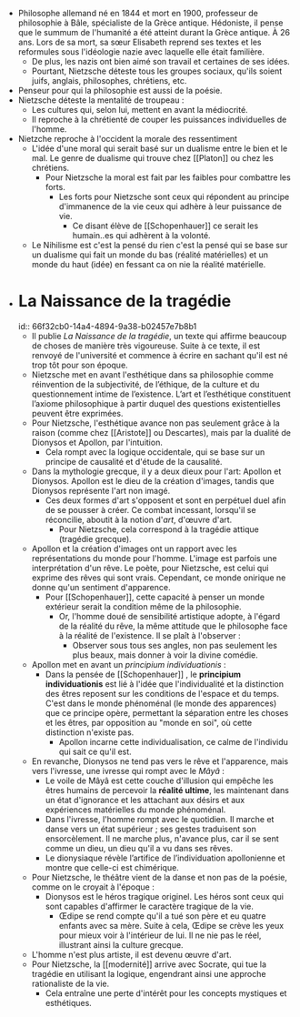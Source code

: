 - Philosophe allemand né en 1844 et mort en 1900, professeur de philosophie à Bâle, spécialiste de la Grèce antique. Hédoniste, il pense que le summum de l'humanité a été atteint durant la Grèce antique. À 26 ans. Lors de sa mort, sa sœur Elisabeth reprend ses textes et les reformules sous l'idéologie nazie avec laquelle elle était familière.
	- De plus, les nazis ont bien aimé son travail et certaines de ses idées.
	- Pourtant, Nietzsche déteste tous les groupes sociaux, qu'ils soient juifs, anglais, philosophes, chrétiens, etc.
- Penseur pour qui la philosophie est aussi de la poésie.
- Nietzsche déteste la mentalité de troupeau :
	- Les cultures qui, selon lui, mettent en avant la médiocrité.
	- Il reproche à la chrétienté de couper les puissances individuelles de l'homme.
- Nietzche reproche à l'occident la morale des ressentiment
	- L'idée d'une moral qui serait basé sur un dualisme entre le bien et le mal. Le genre de dualisme qui trouve chez [[Platon]] ou chez les chrétiens.
		- Pour Nietzsche la moral est fait par les faibles pour combattre les forts.
			- Les forts pour Nietzsche sont ceux qui répondent au principe d'immanence de la vie ceux qui adhère à leur puissance de vie.
				- Ce disant élève de [[Schopenhauer]] ce serait les humain..es qui adhèrent à la volonté.
	- Le Nihilisme est c'est la pensé du rien c'est la pensé qui se base sur un dualisme qui fait un monde du bas (réalité matérielles) et un monde du haut (idée) en fessant ca on nie la réalité matérielle.
- # La Naissance de la tragédie
  id:: 66f32cb0-14a4-4894-9a38-b02457e7b8b1
	- Il publie *La Naissance de la tragédie*, un texte qui affirme beaucoup de choses de manière très vigoureuse. Suite à ce texte, il est renvoyé de l'université et commence à écrire en sachant qu'il est né trop tôt pour son époque.
	- Nietzsche met en avant l'esthétique dans sa philosophie comme réinvention de la subjectivité, de l’éthique, de la culture et du questionnement intime de l’existence. L’art et l’esthétique constituent l’axiome philosophique à partir duquel des questions existentielles peuvent être exprimées.
	- Pour Nietzsche, l'esthétique avance non pas seulement grâce à la raison (comme chez [[Aristote]] ou Descartes), mais par la dualité de Dionysos et Apollon, par l'intuition.
		- Cela rompt avec la logique occidentale, qui se base sur un principe de causalité et d'étude de la causalité.
	- Dans la mythologie grecque, il y a deux dieux pour l'art: Apollon et Dionysos. Apollon est le dieu de la création d'images, tandis que Dionysos représente l'art non imagé.
		- Ces deux formes d'art s'opposent et sont en perpétuel duel afin de se pousser à créer. Ce combat incessant, lorsqu'il se réconcilie, aboutit à la notion d'*art*, d'œuvre d'art.
			- Pour Nietzsche, cela correspond à la tragédie attique (tragédie grecque).
	- Apollon et la création d'images ont un rapport avec les représentations du monde pour l'homme. L'image est parfois une interprétation d'un rêve. Le poète, pour Nietzsche, est celui qui exprime des rêves qui sont vrais. Cependant, ce monde onirique ne donne qu'un sentiment d'apparence.
		- Pour [[Schopenhauer]], cette capacité à penser un monde extérieur serait la condition même de la philosophie.
			- Or, l'homme doué de sensibilité artistique adopte, à l'égard de la réalité du rêve, la même attitude que le philosophe face à la réalité de l'existence. Il se plaît à l'observer :
				- Observer sous tous ses angles, non pas seulement les plus beaux, mais donner à voir la divine comédie.
	- Apollon met en avant un *principium individuationis* :
		- Dans la pensée de [[Schopenhauer]] , le **principium individuationis** est lié à l'idée que l'individualité et la distinction des êtres reposent sur les conditions de l'espace et du temps. C'est dans le monde phénoménal (le monde des apparences) que ce principe opère, permettant la séparation entre les choses et les êtres, par opposition au "monde en soi", où cette distinction n'existe pas.
			- Apollon incarne cette individualisation, ce calme de l'individu qui sait ce qu'il est.
	- En revanche, Dionysos ne tend pas vers le rêve et l'apparence, mais vers l'ivresse, une ivresse qui rompt avec le *Mâyâ* :
		- Le voile de Mâyâ est cette couche d'illusion qui empêche les êtres humains de percevoir la **réalité ultime**, les maintenant dans un état d'ignorance et les attachant aux désirs et aux expériences matérielles du monde phénoménal.
		- Dans l'ivresse, l'homme rompt avec le quotidien. Il marche et danse vers un état supérieur ; ses gestes traduisent son ensorcèlement. Il ne marche plus, n'avance plus, car il se sent comme un dieu, un dieu qu'il a vu dans ses rêves.
		- Le dionysiaque révèle l’artifice de l’individuation apollonienne et montre que celle-ci est chimérique.
	- Pour Nietzsche, le théâtre vient de la danse et non pas de la poésie, comme on le croyait à l'époque :
		- Dionysos est le héros tragique originel. Les héros sont ceux qui sont capables d'affirmer le caractère tragique de la vie.
			- Œdipe se rend compte qu'il a tué son père et eu quatre enfants avec sa mère. Suite à cela, Œdipe se crève les yeux pour mieux voir à l'intérieur de lui. Il ne nie pas le réel, illustrant ainsi la culture grecque.
	- L'homme n'est plus artiste, il est devenu œuvre d'art.
	- Pour Nietzsche, la [[modernité]] arrive avec Socrate, qui tue la tragédie en utilisant la logique, engendrant ainsi une approche rationaliste de la vie.
		- Cela entraîne une perte d'intérêt pour les concepts mystiques et esthétiques.